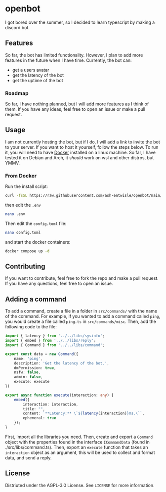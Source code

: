 
# openbot


I got bored over the summer, so I decided to learn typescript by making a discord bot. 

## Features

So far, the bot has limited functionality. However, 
I plan to add more features in the future when I have time. 
Currently, the bot can:

- get a users avatar
- get the latency of the bot
- get the uptime of the bot

### Roadmap

So far, I have nothing planned, but I will add more features as I think of them. 
If you have any ideas, feel free to open an issue or make a pull request.

## Usage

I am not currently hosting the bot, but if I do, I will add a link to invite the bot to your server. 
If you want to host it yourself, follow the steps below. 
To run it, you will need to have [Docker](https://www.docker.com/) installed on a linux machine. 
So far, I have tested it on Debian and Arch, it *should* work on wsl and other distros, but YMMV.  

### From Docker

Run the install script:

```sh
curl -fsSL https://raw.githubusercontent.com/ash-entwisle/openbot/main/scripts/install.sh | sh
```

then edit the `.env`

```sh
nano .env
```

Then edit the `config.toml` file:  

```sh
nano config.toml
```

and start the docker containers:

```sh
docker compose up -d
```


## Contributing

If you want to contribute, feel free to fork the repo and make a pull request. 
If you have any questions, feel free to open an issue.  

## Adding a command

To add a command, create a file in a folder in `src/commands/` with the name of the command.
For example, if you wanted to add a command called `ping`, you would create a file called `ping.ts` in `src/commands/misc`.
Then, add the following code to the file:

```ts
import { latency } from '../../libs/sysinfo';
import { embed } from '../../libs/reply';
import { Command } from '../../libs/command';

export const data = new Command({
    name: 'ping',
    description: 'Get the latency of the bot.',
    dmPermission: true,
    nsfw: false,
    admin: false,
    execute: execute
})

export async function execute(interaction: any) {
    embed({
        interaction: interaction,
        title: "",
        content: `**Latency:** \`${latency(interaction)}ms.\``,
        ephemeral: true
    });
}
```

First, import all the libraries you need.
Then, create and export a `Command` object with the properties found in the interface `ICommandData` (found in ./src/libs/command.ts).
Then, export an `execute` function that takes an `interaction` object as an argument, this will be used to collect and format data, and send a reply.  

## License

Distriuted under the AGPL-3.0 License. See `LICENSE` for more information.
